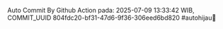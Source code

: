 Auto Commit By Github Action pada: 2025-07-09 13:33:42 WIB, COMMIT_UUID 804fdc20-bf31-47d6-9f36-306eed6bd820 #autohijau🗿
